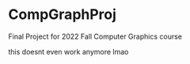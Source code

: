# CompGraphProj

Final Project for 2022 Fall Computer Graphics course

this doesnt even work anymore lmao 
